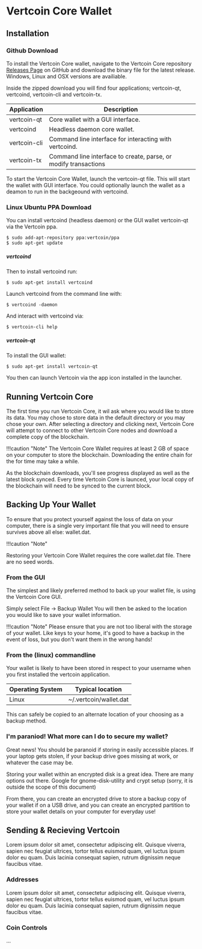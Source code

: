 # Vertcoin Core Wallet

## Installation




### Github Download


To install the Vertcoin Core wallet, navigate to the Vertcoin Core repository [Releases Page](https://github.com/vertcoin/vertcoin/releases) on GitHub and download the binary file for the latest release. Windows, Linux and OSX versions are availiable.



Inside the zipped download you will find four applications; vertcoin-qt, 
vertcoind, vertcoin-cli and vertcoin-tx.


| Application  | Description                                                      |
|--------------|------------------------------------------------------------------|
| vertcoin-qt  | Core wallet with a GUI interface.                                |
| vertcoind    | Headless daemon core wallet.                                     |
| vertcoin-cli | Command line interface for interacting with vertcoind.           |
| vertcoin-tx  | Command line interface to  create, parse, or modify transactions |


To start the Vertcoin Core Wallet, launch the vertcoin-qt file. This will start the wallet with GUI interface. You could optionally launch the wallet as a deamon to run in the backgeound with vertcoind.


### Linux Ubuntu PPA Download


You can install vertcoind (headless daemon) or the GUI wallet vertcoin-qt via
the Vertcoin ppa.

``` shell
$ sudo add-apt-repository ppa:vertcoin/ppa
$ sudo apt-get update
```

##### vertcoind

Then to install vertcoind run:
``` shell
$ sudo apt-get install vertcoind
```


Launch vertcoind from the command line with:
``` shell
$ vertcoind -daemon
```


And interact with vertcoind via:
``` shell
$ vertcoin-cli help
```

##### vertcoin-qt

To install the GUI wallet:
``` shell
$ sudo apt-get install vertcoin-qt
```

You then can launch Vertcoin via the app icon installed  in the launcher.



##  Running Vertcoin Core

The first time you run Vertcoin Core, it wil ask where you would like to store its data. You may chose to store data in the default directory or you may chose your own. After selecting a directory and clicking next, Vertcoin Core will attempt to connect to other Vertcoin Core nodes and download a complete copy of the blockchain.


!!!caution "Note"
    The Vertcoin Core Wallet requires at least 2 GB of space on your computer to store the blockchain. Downloading the entire chain for the for time may take a while.

As the blockchain downloads, you'll see progress displayed as well as the latest block synced. Every time Vertcoin Core is launced, your local copy of the blockchain will need to be synced to the current block.



## Backing Up Your Wallet
To ensure that you protect yourself against the loss of data on your computer, there is a single very important file that you will need to ensure survives above all else: wallet.dat. 

!!!caution "Note"

Restoring your Vertcoin Core Wallet requires the core wallet.dat file. There are no seed words.


### From the GUI
The simplest and likely preferred method to back up your wallet file, is using the Vertcoin Core GUI. 
	
Simply select File -> Backup Wallet
You will then be asked to the location you would like to save your wallet information. 

!!!caution "Note"
    Please ensure that you are not too liberal with the storage of your wallet. Like keys to your home, it's good to have a backup in the event of loss, but you don't want them in the wrong hands! 


### From the (linux) commandline
Your wallet is likely to have been stored in respect to your username when you first installed the vertcoin application. 

| Operating System  | Typical location                                            |
|-------------------|-------------------------------------------------------------|
| Linux             | ~/.vertcoin/wallet.dat                                      |

This can safely be copied to an alternate location of your choosing as a backup method. 

### I'm paraniod! What more can I do to secure my wallet?
Great news! You should be paranoid if storing in easily accessible places. If your laptop gets stolen, if your backup drive goes missing at work, or whatever the case may be. 

Storing your wallet within an encrypted disk is a great idea. There are many options out there. Google for gnome-disk-utility and crypt setup (sorry, it is outside the scope of this document) 

From there, you can create an encrypted drive to store a backup copy of your wallet if on a USB drive, and you can create an encrypted partition to store your wallet details on your computer for everyday use!


## Sending & Recieving Vertcoin
Lorem ipsum dolor sit amet, consectetur adipiscing elit. Quisque viverra, sapien nec feugiat ultrices, tortor tellus euismod quam, vel luctus ipsum dolor eu quam. Duis lacinia consequat sapien, rutrum dignissim neque faucibus vitae.

### Addresses
Lorem ipsum dolor sit amet, consectetur adipiscing elit. Quisque viverra, sapien nec feugiat ultrices, tortor tellus euismod quam, vel luctus ipsum dolor eu quam. Duis lacinia consequat sapien, rutrum dignissim neque faucibus vitae.

### Coin Controls



...


